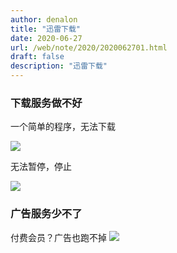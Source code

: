 ```yaml
---
author: denalon
title: "迅雷下载"
date: 2020-06-27
url: /web/note/2020/2020062701.html
draft: false
description: "迅雷下载"
---
```


### 下载服务做不好

一个简单的程序，无法下载

![](https://base.oribos.city/images/2020/2020062701.png)

无法暂停，停止

![](https://base.oribos.city/images/2020/2020062702.png)




### 广告服务少不了
付费会员？广告也跑不掉
![](https://base.oribos.city/images/2020/2020062703.png)

